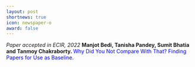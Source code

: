 ```yaml
---
layout: post
shortnews: true
icon: newspaper-o
award: false
---
```


<i>Paper accepted in ECIR, 2022 </i> <b>Manjot Bedi, Tanisha Pandey, Sumit Bhatia and Tanmoy Chakraborty. </b> <font color="blue"> Why Did You Not Compare With That? Finding Papers for Use as Baseline. </font>